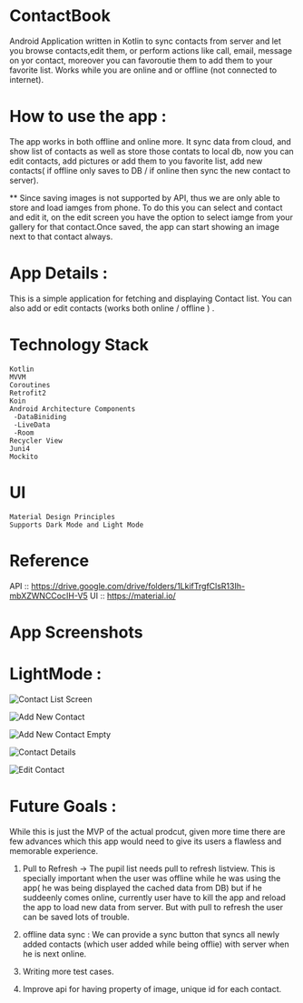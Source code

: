 # ContactBook
Android Application written in Kotlin to sync contacts from server and let you browse contacts,edit them, or perform actions like call, email, message on yor contact, moreover you can favoroutie them to add them to your favorite list.
Works while you are online and or offline (not connected to internet).

# How to use the app :
The app works in both offline and online more. It sync data from cloud, and show list of contacts as well as store those contats to local db, now you can edit contacts, add pictures or add them to you favorite list, add new contacts( if offline only saves to DB / if online then sync the new contact to server).

** Since saving images is not supported by API, thus we are only able to store and load iamges from phone. To do this you can select and contact and edit it, on the edit screen you have the option to select iamge from your gallery for that contact.Once saved, the app can start showing an image next to that contact always.

# App Details :
This is a simple application for fetching and displaying Contact list. You can also add or edit contacts (works both online / offline ) .

# Technology Stack
   	Kotlin
    MVVM
    Coroutines
    Retrofit2
    Koin
	Android Architecture Components
 	 -DataBiniding
	 -LiveData
	 -Room
	Recycler View 
    Juni4 
    Mockito
 
	
# UI 
	Material Design Principles
	Supports Dark Mode and Light Mode 
# Reference
API :: https://drive.google.com/drive/folders/1LkifTrgfClsR13Ih-mbXZWNCCocIH-V5
UI  :: https://material.io/
# App Screenshots


# LightMode : 

![Contact List Screen](/images/contactlist.jpeg)

![Add New Contact](/images/addnewcontact.jpeg)

![Add New Contact Empty](/images/addnewcontactempty.jpeg)

![Contact Details ](/images/addnewpupilerror.jpeg)

![Edit Contact ](/images/editcontact.jpeg)


# Future Goals : 
While this is just the MVP of the actual prodcut, given more time there are few advances which this app would need to give its users a flawless and memorable experience. 

1. Pull to Refresh -> The pupil list needs pull to refresh listview. This is specially important when the user was offline while he was using the app( he was being displayed the cached data from DB) but if he suddeenly comes online, currently user have to kill the app and reload the app to load new data from server. But with pull to refresh the user can be saved lots of trouble. 

2. offline data sync : We can provide a sync button that syncs all newly added contacts (which user added while being offlie) with server when he is next online.

3. Writing more test cases. 

4. Improve api for having property of image, unique id for each contact. 
